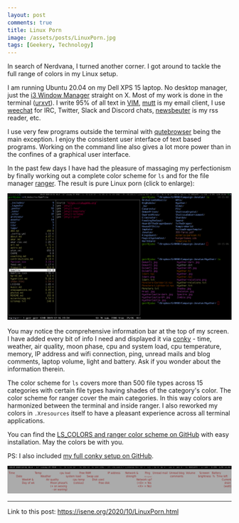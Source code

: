 ```yaml
---
layout: post
comments: true
title: Linux Porn
image: /assets/posts/LinuxPorn.jpg
tags: [Geekery, Technology]
---
```


In search of Nerdvana, I turned another corner. I got around to tackle the full
range of colors in my Linux setup.

I am running Ubuntu 20.04 on my Dell XPS 15 laptop. No desktop manager, just
the [i3 Window Manager](https://i3wm.org/) straight on X. Most of my work is
done in the terminal
([urxvt](http://software.schmorp.de/pkg/rxvt-unicode.html)). I write 95% of
all text in [VIM](https://www.vim.org/), [mutt](http://www.mutt.org/) is my
email client, I use [weechat](https://weechat.org/) for IRC, Twitter, Slack
and Discord chats, [newsbeuter](https://newsbeuter.org/) is my rss reader,
etc. 

I use very few programs outside the terminal with
[qutebrowser](https://qutebrowser.org/) being the main exception. I enjoy the
consistent user interface of text based programs.  Working on the command line
also gives a lot more power than in the confines of a graphical user
interface.

In the past few days I have had the pleasure of massaging my perfectionism by
finally working out a complete color scheme for `ls` and for the file manager
[ranger](https://ranger.github.io/). The result is pure Linux porn (click to
enlarge):

<a href="/assets/posts/LinuxPorn.png" target="_blank"><img src="/assets/posts/LinuxPorn.png" /></a>

You may notice the comprehensive information bar at the top of my screen. I
have added every bit of info I need and displayed it via
[conky](https://github.com/brndnmtthws/conky) - time, weather, air quality,
moon phase, cpu and system load, cpu temperature, memory, IP address and wifi
connection, ping, unread mails and blog comments, laptop volume, light and
battery. Ask if you wonder about the information therein.

The color scheme for `ls` covers more than 500 file types across 15 categories
with certain file types having shades of the category's color. The color
scheme for ranger cover the main categories. In this way colors are harmonized
between the terminal and inside ranger. I also reworked my colors in
`.Xresources` itself to have a pleasant experience across all terminal
applications.

You can find the [LS_COLORS and ranger color scheme on
GitHub](https://github.com/isene/LS_COLORS) with easy installation. May the
colors be with you.

PS: I also included [my full conky setup on
GitHub](https://github.com/isene/conky).

<a href="/assets/posts/conky-annotated.png" target="_blank"><img src="/assets/posts/conky-annotated.png" /></a>

---
Link to this post: <https://isene.org/2020/10/LinuxPorn.html>
